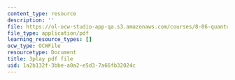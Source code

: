 ```yaml
---
content_type: resource
description: ''
file: https://ol-ocw-studio-app-qa.s3.amazonaws.com/courses/8-06-quantum-physics-iii-spring-2018/1a2b132f3bbea0a2e5d37a66fb32024c_R6RePgr4oBo.pdf
file_type: application/pdf
learning_resource_types: []
ocw_type: OCWFile
resourcetype: Document
title: 3play pdf file
uid: 1a2b132f-3bbe-a0a2-e5d3-7a66fb32024c
---
```

